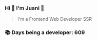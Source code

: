 ### Hi 👋 I&#39;m Juani 🦁

> I&#39;m a Frontend Web Developer SSR

### 📚 Days being a developer: 609
